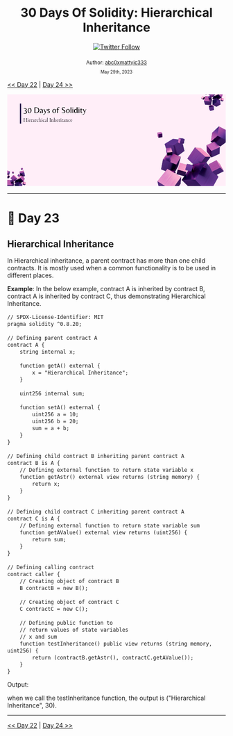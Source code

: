 <div align="center">
  <h1> 30 Days Of Solidity: Hierarchical Inheritance</h1>
  <a class="header-badge" target="_blank" href="https://twitter.com/abc0xmattyic333">
  <img alt="Twitter Follow" src="https://img.shields.io/twitter/follow/abc0xmattyic333?style=social">
  </a>

<sub>Author:
<a href="https://github.com/abc0xmattyic333" target="_blank">abc0xmattyic333</a><br>
<small> May 29th, 2023</small>
</sub>

</div>

[<< Day 22](../Day%2022%20-%20Multi-level%20Inheritance/readme.md) | [Day 24 >>](../Day%2024%20-%20Multiple%20Inheritance/readme.md)

![Cover](./cover.png)

---

# 📔 Day 23

## Hierarchical Inheritance

In Hierarchical inheritance, a parent contract has more than one child contracts. It is mostly used when a common functionality is to be used in different places.

**Example**: In the below example, contract A is inherited by contract B, contract A is inherited by contract C, thus demonstrating Hierarchical Inheritance.

```solidity
// SPDX-License-Identifier: MIT
pragma solidity ^0.8.20;

// Defining parent contract A
contract A {
    string internal x;

    function getA() external {
        x = "Hierarchical Inheritance";
    }

    uint256 internal sum;

    function setA() external {
        uint256 a = 10;
        uint256 b = 20;
        sum = a + b;
    }
}

// Defining child contract B inheriting parent contract A
contract B is A {
    // Defining external function to return state variable x
    function getAstr() external view returns (string memory) {
        return x;
    }
}

// Defining child contract C inheriting parent contract A
contract C is A {
    // Defining external function to return state variable sum
    function getAValue() external view returns (uint256) {
        return sum;
    }
}

// Defining calling contract
contract caller {
    // Creating object of contract B
    B contractB = new B();

    // Creating object of contract C
    C contractC = new C();

    // Defining public function to
    // return values of state variables
    // x and sum
    function testInheritance() public view returns (string memory, uint256) {
        return (contractB.getAstr(), contractC.getAValue());
    }
}
```

Output:

when we call the testInheritance function, the output is ("Hierarchical Inheritance", 30).

---

[<< Day 22](../Day%2022%20-%20Multi-level%20Inheritance/readme.md) | [Day 24 >>](../Day%2024%20-%20Multiple%20Inheritance/readme.md)

